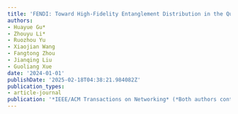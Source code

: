 ```yaml
---
title: 'FENDI: Toward High-Fidelity Entanglement Distribution in the Quantum Internet'
authors:
- Huayue Gu*
- Zhouyu Li*
- Ruozhou Yu
- Xiaojian Wang
- Fangtong Zhou
- Jianqing Liu
- Guoliang Xue
date: '2024-01-01'
publishDate: '2025-02-18T04:38:21.984082Z'
publication_types:
- article-journal
publication: '*IEEE/ACM Transactions on Networking* (*Both authors contributed equally to this research.)'
---
```

